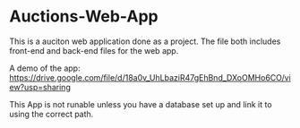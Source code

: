 # Auctions-Web-App
This is a auciton web application done as a project. The file both includes front-end and back-end files for the web app.

A demo of the app: https://drive.google.com/file/d/18a0v_UhLbaziR47gEhBnd_DXoOMHo6CO/view?usp=sharing

This App is not runable unless you have a database set up and link it to using the correct path.
